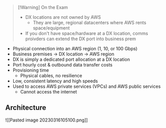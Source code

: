 >[!Warning] On the Exam
> - DX locations are not owned by AWS
> 	- They are large, regional datacenters where AWS rents space/equipment
> - If you don't have space/hardware at a DX location, comms proivders can extend the DX port into business prem

- Physical connection into an AWS region (1, 10, or 100 Gbps)
- Business premises -> DX location -> AWS region
- DX is simply a dedicated port allocation at a DX location
- Port hourly cost & outbound data transfer costs
- Provisioning time
	- Physical cables, no resilience
- Low, consistent latency and high speeds
- Used to access AWS private services (VPCs) and AWS public services
	- Cannot access the internet

## Architecture

![[Pasted image 20230316105100.png]]